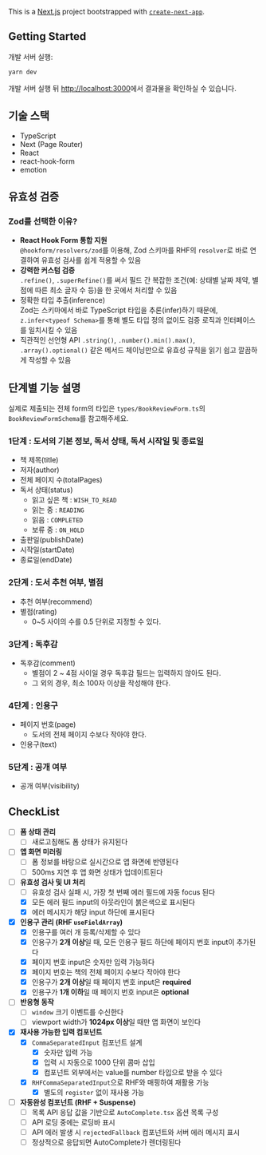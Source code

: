 This is a [Next.js](https://nextjs.org) project bootstrapped with [`create-next-app`](https://nextjs.org/docs/pages/api-reference/create-next-app).

## Getting Started

개발 서버 실행:

```bash
yarn dev
```

개발 서버 실행 뒤 [http://localhost:3000](http://localhost:3000)에서 결과물을 확인하실 수 있습니다.

## 기술 스택

- TypeScript
- Next (Page Router)
- React
- react-hook-form
- emotion

## 유효성 검증

### Zod를 선택한 이유?

- **React Hook Form 통합 지원**  
  `@hookform/resolvers/zod`를 이용해, Zod 스키마를 RHF의 `resolver`로 바로 연결하여 유효성 검사를 쉽게 적용할 수 있음
- **강력한 커스텀 검증**  
  `.refine()`, `.superRefine()`를 써서 필드 간 복잡한 조건(예: 상태별 날짜 제약, 별점에 따른 최소 글자 수 등)을 한 곳에서 처리할 수 있음
- 정확한 타입 추출(inference)  
  Zod는 스키마에서 바로 TypeScript 타입을 추론(infer)하기 때문에, `z.infer<typeof Schema>`를 통해 별도 타입 정의 없이도 검증 로직과 인터페이스를 일치시킬 수 있음
- 직관적인 선언형 API
  `.string()`, `.number().min().max()`, `.array().optional()` 같은 메서드 체이닝만으로 유효성 규칙을 읽기 쉽고 깔끔하게 작성할 수 있음

## 단계별 기능 설명

실제로 제출되는 전체 form의 타입은 `types/BookReviewForm.ts`의 `BookReviewFormSchema`를 참고해주세요.

### 1단계 : 도서의 기본 정보, 독서 상태, 독서 시작일 및 종료일

- 책 제목(title)
- 저자(author)
- 전체 페이지 수(totalPages)
- 독서 상태(status)
  - 읽고 싶은 책 : `WISH_TO_READ`
  - 읽는 중 : `READING`
  - 읽음 : `COMPLETED`
  - 보류 중 : `ON_HOLD`
- 출판일(publishDate)
- 시작일(startDate)
- 종료일(endDate)

### 2단계 : 도서 추천 여부, 별점

- 추천 여부(recommend)
- 별점(rating)
  - 0~5 사이의 수를 0.5 단위로 지정할 수 있다.

### 3단계 : 독후감

- 독후감(comment)
  - 별점이 2 ~ 4점 사이일 경우 독후감 필드는 입력하지 않아도 된다.
  - 그 외의 경우, 최소 100자 이상을 작성해야 한다.

### 4단계 : 인용구

- 페이지 번호(page)
  - 도서의 전체 페이지 수보다 작아야 한다.
- 인용구(text)

### 5단계 : 공개 여부

- 공개 여부(visibility)

## CheckList

- [ ] **폼 상태 관리**
  - [ ] 새로고침해도 폼 상태가 유지된다

- [ ] **앱 화면 미러링**
  - [ ] 폼 정보를 바탕으로 실시간으로 앱 화면에 반영된다
  - [ ] 500ms 지연 후 앱 화면 상태가 업데이트된다

- [ ] **유효성 검사 및 UI 처리**
  - [ ] 유효성 검사 실패 시, 가장 첫 번째 에러 필드에 자동 focus 된다
  - [x] 모든 에러 필드 input의 아웃라인이 붉은색으로 표시된다
  - [x] 에러 메시지가 해당 input 하단에 표시된다

- [x] **인용구 관리 (RHF `useFieldArray`)**
  - [x] 인용구를 여러 개 등록/삭제할 수 있다
  - [x] 인용구가 **2개 이상**일 때, 모든 인용구 필드 하단에 페이지 번호 input이 추가된다
  - [x] 페이지 번호 input은 숫자만 입력 가능하다
  - [x] 페이지 번호는 책의 전체 페이지 수보다 작아야 한다
  - [x] 인용구가 **2개 이상**일 때 페이지 번호 input은 **required**
  - [x] 인용구가 **1개 이하**일 때 페이지 번호 input은 **optional**

- [ ] **반응형 동작**
  - [ ] `window` 크기 이벤트를 수신한다
  - [ ] viewport width가 **1024px 이상**일 때만 앱 화면이 보인다

- [x] **재사용 가능한 입력 컴포넌트**
  - [x] `CommaSeparatedInput` 컴포넌트 설계
    - [x] 숫자만 입력 가능
    - [x] 입력 시 자동으로 1000 단위 콤마 삽입
    - [x] 컴포넌트 외부에서는 value를 number 타입으로 받을 수 있다
  - [x] `RHFCommaSeparatedInput`으로 RHF와 매핑하여 재활용 가능
    - [x] 별도의 `register` 없이 재사용 가능

- [ ] **자동완성 컴포넌트 (RHF + Suspense)**
  - [ ] 목록 API 응답 값을 기반으로 `AutoComplete.tsx` 옵션 목록 구성
  - [ ] API 로딩 중에는 로딩바 표시
  - [ ] API 에러 발생 시 `rejectedFallback` 컴포넌트와 서버 에러 메시지 표시
  - [ ] 정상적으로 응답되면 AutoComplete가 렌더링된다
